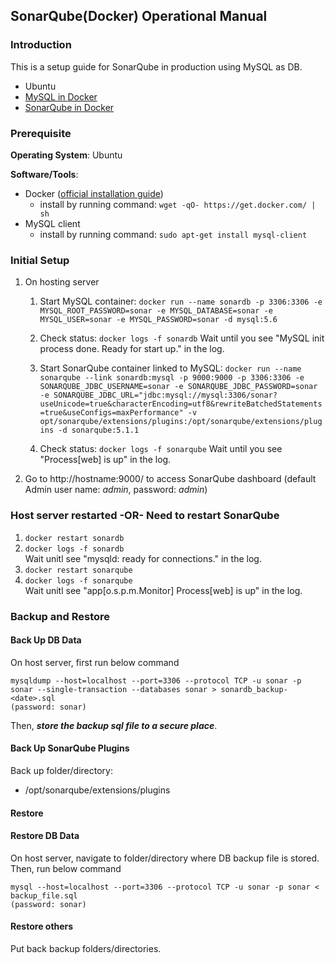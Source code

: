 ## SonarQube(Docker) Operational Manual ##

### Introduction
This is a setup guide for SonarQube in production using MySQL as DB.

 - Ubuntu
 - [MySQL in Docker](https://registry.hub.docker.com/_/mysql/)
 - [SonarQube in Docker](https://registry.hub.docker.com/_/sonarqube/)
 
### Prerequisite
**Operating System**: Ubuntu

**Software/Tools**:

 - Docker ([official installation guide](https://docs.docker.com/installation/))
     - install by running command: `wget -qO- https://get.docker.com/ | sh`
 - MySQL client
     - install by running command: `sudo apt-get install mysql-client`
 
### Initial Setup
 1. On hosting server
     1. Start MySQL container:
     `docker run --name sonardb -p 3306:3306 -e MYSQL_ROOT_PASSWORD=sonar -e MYSQL_DATABASE=sonar -e MYSQL_USER=sonar -e MYSQL_PASSWORD=sonar -d mysql:5.6`
     
     2. Check status:
     `docker logs -f sonardb`
     Wait until you see "MySQL init process done. Ready for start up." in the log.
     
     3. Start SonarQube container linked to MySQL:
     `docker run --name sonarqube --link sonardb:mysql -p 9000:9000 -p 3306:3306 -e SONARQUBE_JDBC_USERNAME=sonar -e SONARQUBE_JDBC_PASSWORD=sonar -e SONARQUBE_JDBC_URL="jdbc:mysql://mysql:3306/sonar?useUnicode=true&characterEncoding=utf8&rewriteBatchedStatements=true&useConfigs=maxPerformance" -v opt/sonarqube/extensions/plugins:/opt/sonarqube/extensions/plugins -d sonarqube:5.1.1`
     
     4.  Check status:
     `docker logs -f sonarqube`
     Wait until you see "Process[web] is up" in the log.
 2. Go to http://hostname:9000/ to access SonarQube dashboard (default Admin user name: *admin*, password: *admin*)

### Host server restarted -OR-  Need to restart SonarQube
1. `docker restart sonardb`
2. `docker logs -f sonardb`<br/>Wait unitl see "mysqld: ready for connections." in the log.
2. `docker restart sonarqube`
3. `docker logs -f sonarqube`<br/>Wait unitl see "app[o.s.p.m.Monitor] Process[web] is up" in the log.

### Backup and Restore
#### Back Up DB Data
On host server, first run below command

    mysqldump --host=localhost --port=3306 --protocol TCP -u sonar -p sonar --single-transaction --databases sonar > sonardb_backup-<date>.sql
    (password: sonar)

Then, ***store the backup sql file to a secure place***.

#### Back Up SonarQube Plugins
Back up folder/directory:

 - /opt/sonarqube/extensions/plugins

#### Restore
#### Restore DB Data
On host server, navigate to folder/directory where DB backup file is stored.
Then, run below command

    mysql --host=localhost --port=3306 --protocol TCP -u sonar -p sonar < backup_file.sql
    (password: sonar)
   
#### Restore others
Put back backup folders/directories.
